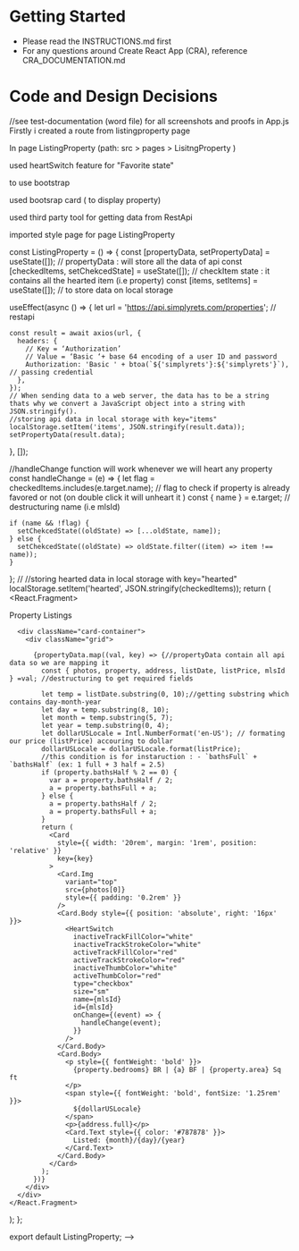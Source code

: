 # Getting Started

- Please read the INSTRUCTIONS.md first
- For any questions around Create React App (CRA), reference
  CRA_DOCUMENTATION.md

# Code and Design Decisions
<!-- Please document your code & design decisions here. -->
//see test-documentation (word file) for all screenshots and proofs
in App.js
Firstly i created a route from listingproperty page 
 <!-- <BrowserRouter>
      <Routes>
      <Route path="/" element={<ListingProperty />} />
      <Route path="/listingproperty" element={<ListingProperty />} />
      
    </Routes>
  </BrowserRouter> -->

In page ListingProperty (path:  src > pages > LisitngProperty )
<!-- import React, { useState, useEffect } from 'react'; -->
used heartSwitch feature for "Favorite state"
<!-- import { HeartSwitch } from '@anatoliygatt/heart-switch';  -->
to use bootstrap
<!-- import 'bootstrap/dist/css/bootstrap.min.css'; -->
used bootsrap card ( to display property)
<!-- import Card from 'react-bootstrap/Card';  -->
used third party tool for getting data from RestApi
<!-- import axios from 'axios';  -->
imported style page for page ListingProperty
<!-- import './style.css'; -->

const ListingProperty = () => {
  const [propertyData, setPropertyData] = useState([]); // propertyData : will store all the data of api
  const [checkedItems, setChekcedState] = useState([]); // checkItem state : it contains all the hearted item (i.e property)
  const [items, setItems] = useState([]); // to store data  on local storage

  useEffect(async () => {
    let url = 'https://api.simplyrets.com/properties'; // restapi

    const result = await axios(url, {
      headers: {
        // Key = ‘Authorization’
        // Value = ‘Basic ‘+ base 64 encoding of a user ID and password
        Authorization: 'Basic ' + btoa(`${'simplyrets'}:${'simplyrets'}`), // passing credential
      },
    });
    // When sending data to a web server, the data has to be a string thats why we convert a JavaScript object into a string with JSON.stringify().
    //storing api data in local storage with key="items"
    localStorage.setItem('items', JSON.stringify(result.data));
    setPropertyData(result.data);
  }, []);

  //handleChange function will work whenever we will heart any property
  const handleChange = (e) => {
    let flag = checkedItems.includes(e.target.name); // flag to check if property is already favored or not (on double click it will unheart it )
    const { name } = e.target; // destructuring name (i.e mlsId)

    if (name && !flag) { 
      setChekcedState((oldState) => [...oldState, name]);
    } else {
      setChekcedState((oldState) => oldState.filter((item) => item !== name));
    }
  };
  //  //storing hearted data in local storage with key="hearted"
  localStorage.setItem('hearted', JSON.stringify(checkedItems));
  return (
    <React.Fragment>
      <div className="header-container">Property Listings</div>

      <div className="card-container">
        <div className="grid">
         
          {propertyData.map((val, key) => {//propertyData contain all api data so we are mapping it
            const { photos, property, address, listDate, listPrice, mlsId } =val; //destructuring to get required fields

            let temp = listDate.substring(0, 10);//getting substring which contains day-month-year
            let day = temp.substring(8, 10);
            let month = temp.substring(5, 7);
            let year = temp.substring(0, 4);
            let dollarUSLocale = Intl.NumberFormat('en-US'); // formating our price (listPrice) accouring to dollar
            dollarUSLocale = dollarUSLocale.format(listPrice);
            //this condition is for instaruction : - `bathsFull` + `bathsHalf` (ex: 1 full + 3 half = 2.5)
            if (property.bathsHalf % 2 == 0) { 
              var a = property.bathsHalf / 2;
              a = property.bathsFull + a;
            } else {
              a = property.bathsHalf / 2;
              a = property.bathsFull + a;
            }
            return (
              <Card
                style={{ width: '20rem', margin: '1rem', position: 'relative' }}
                key={key}
              >
                <Card.Img
                  variant="top"
                  src={photos[0]}
                  style={{ padding: '0.2rem' }}
                />
                <Card.Body style={{ position: 'absolute', right: '16px' }}>
                  <HeartSwitch
                    inactiveTrackFillColor="white"
                    inactiveTrackStrokeColor="white"
                    activeTrackFillColor="red"
                    activeTrackStrokeColor="red"
                    inactiveThumbColor="white"
                    activeThumbColor="red"
                    type="checkbox"
                    size="sm"
                    name={mlsId}
                    id={mlsId}
                    onChange={(event) => {
                      handleChange(event);
                    }}
                  />
                </Card.Body>
                <Card.Body>
                  <p style={{ fontWeight: 'bold' }}>
                    {property.bedrooms} BR | {a} BF | {property.area} Sq ft
                  </p>
                  <span style={{ fontWeight: 'bold', fontSize: '1.25rem' }}>
                    ${dollarUSLocale}
                  </span>
                  <p>{address.full}</p>
                  <Card.Text style={{ color: '#787878' }}>
                    Listed: {month}/{day}/{year}
                  </Card.Text>
                </Card.Body>
              </Card>
            );
          })}
        </div>
      </div>
    </React.Fragment>
  );
};

export default ListingProperty; -->



